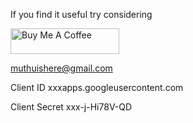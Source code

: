 

If you find it useful try considering

<a href="https://www.buymeacoffee.com/muthuishere" target="_blank"><img src="https://cdn.buymeacoffee.com/buttons/default-orange.png" alt="Buy Me A Coffee" height="41" width="174"></a>


muthuishere@gmail.com

Client ID
xxxapps.googleusercontent.com

Client Secret
xxx-j-Hi78V-QD


